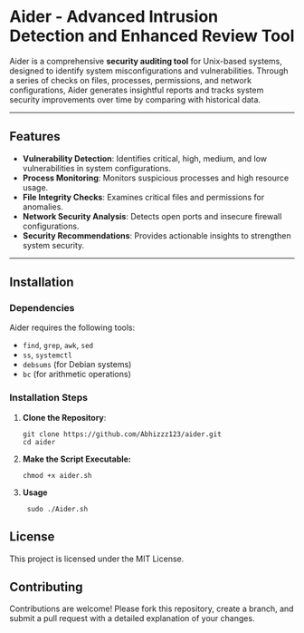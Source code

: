 # **Aider - Advanced Intrusion Detection and Enhanced Review Tool**

Aider is a comprehensive **security auditing tool** for Unix-based systems, designed to identify system misconfigurations and vulnerabilities. Through a series of checks on files, processes, permissions, and network configurations, Aider generates insightful reports and tracks system security improvements over time by comparing with historical data.

---

## **Features**

- **Vulnerability Detection**: Identifies critical, high, medium, and low vulnerabilities in system configurations.
- **Process Monitoring**: Monitors suspicious processes and high resource usage.
- **File Integrity Checks**: Examines critical files and permissions for anomalies.
- **Network Security Analysis**: Detects open ports and insecure firewall configurations.
- **Security Recommendations**: Provides actionable insights to strengthen system security.

---

## **Installation**

### **Dependencies**

Aider requires the following tools:
- `find`, `grep`, `awk`, `sed`
- `ss`, `systemctl`
- `debsums` (for Debian systems)
- `bc` (for arithmetic operations)

### **Installation Steps**

1. **Clone the Repository**:
   ```console
   git clone https://github.com/Abhizzz123/aider.git
   cd aider
2. **Make the Script Executable:**
   ```console
   chmod +x aider.sh
   ```


4. **Usage**
   ```console
    sudo ./Aider.sh
   ```
## **License**
This project is licensed under the MIT License.

## **Contributing**
Contributions are welcome! Please fork this repository, create a branch, and submit a pull request with a detailed explanation of your changes.
